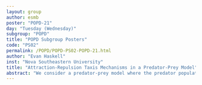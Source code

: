 ```yaml
---
layout: group
author: esmb
poster: "POPD-21"
day: "Tuesday (Wednesday)"
subgroup: "POPD"
title: "POPD Subgroup Posters"
code: "PS02"
permalink: /POPD/POPD-PS02-POPD-21.html
author: "Evan Haskell"
inst: "Nova Southeastern University"
title: "Attraction-Repulsion Taxis Mechanisms in a Predator-Prey Model"
abstract: "We consider a predator-prey model where the predator population favors the prey through biased diffusion toward the prey density, while the prey population employs a chemical repulsive mechanism. This leads to a quasilinear parabolic system. We first establish the global existence of positive solutions. Thereafter we show the existence of nontrivial steady state solutions via bifurcation theory, then we discuss the stability of these branch solutions. Through numerical simulation we analyze the nature of patterns formed and interpret results in terms of the survival and distribution of the two populations."
---
```

